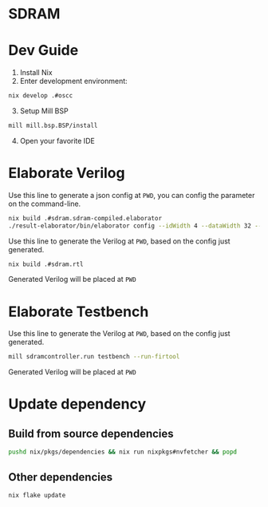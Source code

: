 # SDRAM

# Dev Guide
1. Install Nix
2. Enter development environment:
```bash
nix develop .#oscc
```
3. Setup Mill BSP
```bash
mill mill.bsp.BSP/install
```
4. Open your favorite IDE

# Elaborate Verilog

Use this line to generate a json config at `PWD`, you can config the parameter on the command-line.
```bash
nix build .#sdram.sdram-compiled.elaborator
./result-elaborator/bin/elaborator config --idWidth 4 --dataWidth 32 --addrWidth 32 --csWidth 4
```

Use this line to generate the Verilog at `PWD`, based on the config just generated.
```bash
nix build .#sdram.rtl
```

Generated Verilog will be placed at `PWD`

# Elaborate Testbench

Use this line to generate the Verilog at `PWD`, based on the config just generated.

```bash
mill sdramcontroller.run testbench --run-firtool
```

Generated Verilog will be placed at `PWD`

# Update dependency

## Build from source dependencies
```bash
pushd nix/pkgs/dependencies && nix run nixpkgs#nvfetcher && popd
```

## Other dependencies
```bash
nix flake update
```
